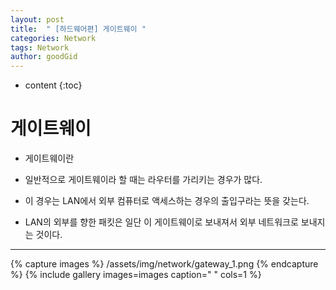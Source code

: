 ```yaml
---
layout: post
title:  " [하드웨어편] 게이트웨이 "
categories: Network
tags: Network
author: goodGid
---
```

* content
{:toc}


# 게이트웨이

* 게이트웨이란 

* 일반적으로 게이트웨이라 할 때는 라우터를 가리키는 경우가 많다.

* 이 경우는 LAN에서 외부 컴퓨터로 액세스하는 경우의 출입구라는 뜻을 갖는다.

* LAN의 외부를 향한 패킷은 일단 이 게이트웨이로 보내져서 외부 네트워크로 보내지는 것이다.

---

{% capture images %}
    /assets/img/network/gateway_1.png
{% endcapture %}
{% include gallery images=images caption=" " cols=1 %}

